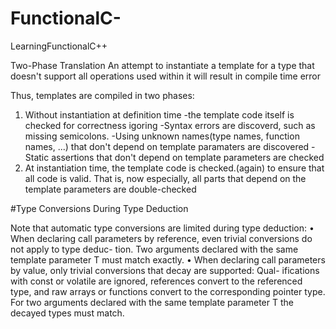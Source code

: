 # FunctionalC-
LearningFunctionalC++

Two-Phase Translation
An attempt to instantiate a template for a type that doesn't support all operations used within it will result in compile time error

Thus, templates are compiled in two phases:
1. Without instantiation at definition time
  -the template code itself is checked for correctness igoring
  -Syntax errors are discoverd, such as missing semicolons.
  -Using unknown names(type names, function names, ...) that don't depend on template paramaters are discovered
  -Static assertions that don't depend on template parameters are checked
2. At instantiation time, the template code is checked.(again) to ensure that all code is valid. That is, now especially, all parts that depend on the template parameters are double-checked

#Type Conversions During Type Deduction

Note that automatic type conversions are limited during type deduction:
 • When declaring call parameters by reference, even trivial conversions do not apply to type deduc-
  tion. Two arguments declared with the same template parameter T must match exactly.
• When declaring call parameters by value, only trivial conversions that decay are supported: Qual-
  ifications with const or volatile are ignored, references convert to the referenced type, and raw
  arrays or functions convert to the corresponding pointer type. For two arguments declared with
  the same template parameter T the decayed types must match.
